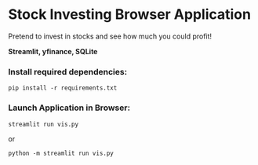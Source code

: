 # Stock Investing Browser Application

Pretend to invest in stocks and see how much you could profit!

**Streamlit, yfinance, SQLite**

### Install required dependencies:
```
pip install -r requirements.txt
```

### Launch Application in Browser:
```
streamlit run vis.py
```
or

```
python -m streamlit run vis.py
```